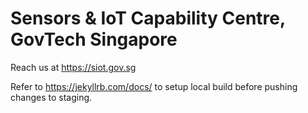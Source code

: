 # Sensors & IoT Capability Centre, GovTech Singapore
Reach us at https://siot.gov.sg

Refer to https://jekyllrb.com/docs/ to setup local build before pushing changes to staging.